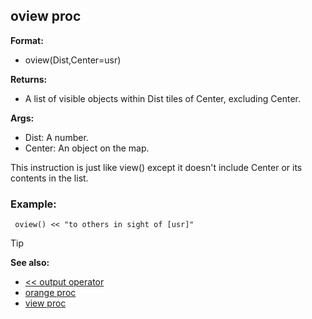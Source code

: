 ## oview proc

**Format:**
+   oview(Dist,Center=usr)

**Returns:**
+   A list of visible objects within Dist tiles of Center, excluding
    Center.

**Args:**
+   Dist: A number.
+   Center: An object on the map.


This instruction is just like view() except it doesn\'t include
Center or its contents in the list.
### Example:

```dm
 oview() << "to others in sight of [usr]" 
```


> [!TIP] 
> **See also:**
> +   [<< output operator](/ref/operator/%3c%3c/output.md) 
> +   [orange proc](/ref/proc/orange.md) 
> +   [view proc](/ref/proc/view.md) 